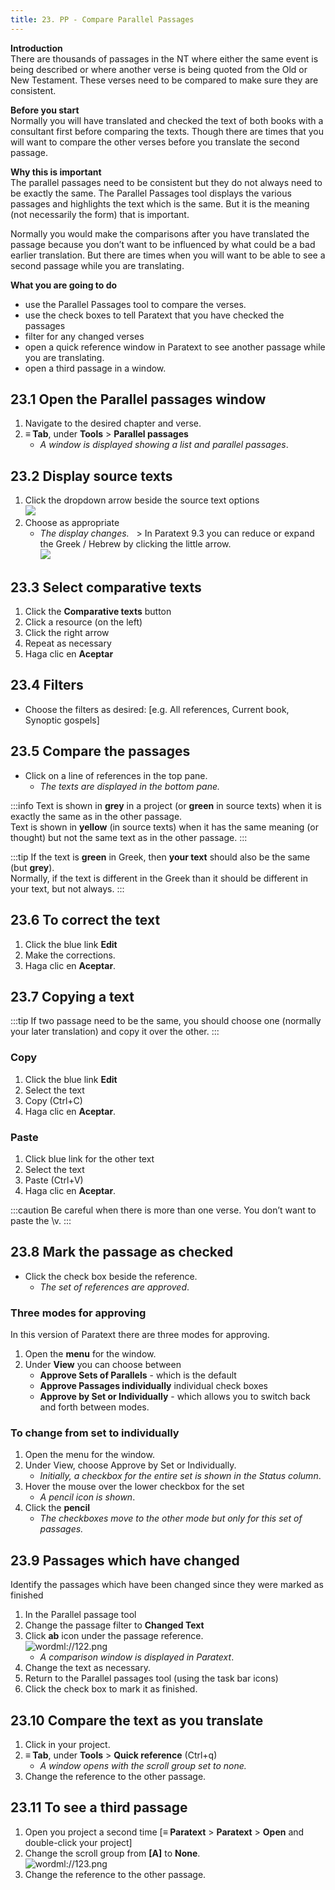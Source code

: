 ```yaml
---
title: 23. PP - Compare Parallel Passages
---
```


**Introduction**  
There are thousands of passages in the NT where either the same event is being described or where another verse is being quoted from the Old or New Testament. These verses need to be compared to make sure they are consistent.

**Before you start**  
Normally you will have translated and checked the text of both books with a consultant first before comparing the texts. Though there are times that you will want to compare the other verses before you translate the second passage.

**Why this is important**  
The parallel passages need to be consistent but they do not always need to be exactly the same. The Parallel Passages tool displays the various passages and highlights the text which is the same. But it is the meaning (not necessarily the form) that is important.

Normally you would make the comparisons after you have translated the passage because you don’t want to be influenced by what could be a bad earlier translation. But there are times when you will want to be able to see a second passage while you are translating.

**What you are going to do**
-  use the Parallel Passages tool to compare the verses.
-  use the check boxes to tell Paratext that you have checked the passages
-  filter for any changed verses
-  open a quick reference window in Paratext to see another passage while you are translating.
-  open a third passage in a window.

## 23.1 Open the Parallel passages window
1.  Navigate to the desired chapter and verse.
1.  **≡ Tab**, under **Tools** \> **Parallel passages**
    -  *A window is displayed showing a list and parallel passages*.

## 23.2 Display source texts
1.  Click the dropdown arrow beside the source text options  
   ![](../media/5de8786f01eb7aacbd277215949e2806.png)
1.  Choose as appropriate
    -  *The display changes.*   > In Paratext 9.3 you can reduce or expand the Greek / Hebrew by clicking the little arrow.  
      ![](../media/parallel-passage-greek-collapse.png)


## 23.3 Select comparative texts
1.  Click the **Comparative texts** button
1.  Click a resource (on the left)
1.  Click the right arrow
1.  Repeat as necessary
1.  Haga clic en **Aceptar**

## 23.4 Filters
-  Choose the filters as desired: [e.g. All references, Current book, Synoptic gospels]

## 23.5 Compare the passages
-  Click on a line of references in the top pane.
    -  *The texts are displayed in the bottom pane.*

:::info
Text is shown in **grey** in a project (or **green** in source texts) when it is exactly the same as in the other passage.  
Text is shown in **yellow** (in source texts) when it has the same meaning (or thought) but not the same text as in the other passage.
:::

:::tip
If the text is **green** in Greek, then **your text** should also be the same (but **grey**).  
Normally, if the text is different in the Greek than it should be different in your text, but not always.
:::

## 23.6 To correct the text
1.  Click the blue link **Edit**
1.  Make the corrections.
1.  Haga clic en **Aceptar**.


## 23.7 Copying a text
:::tip
If two passage need to be the same, you should choose one (normally your later translation) and copy it over the other.
:::
### Copy
1.  Click the blue link **Edit**
1.  Select the text
1.  Copy (Ctrl+C)
1.  Haga clic en **Aceptar**.

### Paste
1.  Click blue link for the other text
1.  Select the text
1.  Paste (Ctrl+V)
1.  Haga clic en **Aceptar**.

:::caution
Be careful when there is more than one verse. You don’t want to paste the \\v.
:::

## 23.8 Mark the passage as checked
-  Click the check box beside the reference.
     -  *The set of references are approved*.

### Three modes for approving
In this version of Paratext there are three modes for approving.
1.  Open the **menu** for the window.
2.  Under **View** you can choose between
     -  **Approve Sets of Parallels** - which is the default
     -  **Approve Passages individually** individual check boxes
     -  **Approve by Set or Individually** - which allows you to switch back and forth between modes.

### To change from set to individually
1.  Open the menu for the window.
1.  Under View, choose Approve by Set or Individually.
    -  *Initially, a checkbox for the entire set is shown in the Status column*.
1.  Hover the mouse over the lower checkbox for the set
    -  *A pencil icon is shown*.
1.  Click the **pencil**
    -  *The checkboxes move to the other mode but only for this set of passages.*


## 23.9 Passages which have changed
Identify the passages which have been changed since they were marked as finished

1.  In the Parallel passage tool
1.  Change the passage filter to **Changed Text**
1.  Click **ab** icon under the passage reference.  
   ![wordml://122.png](../media/ea1d66852c0192c8550330116493c717.png)
    - *A comparison window is displayed in Paratext*.
1.  Change the text as necessary.
1.  Return to the Parallel passages tool (using the task bar icons)
1.  Click the check box to mark it as finished.

## 23.10 Compare the text as you translate
1.  Click in your project.
1.  **≡ Tab**, under **Tools** \> **Quick reference** (Ctrl+q)
    - *A window opens with the scroll group set to none.*
1.  Change the reference to the other passage.

## 23.11 To see a third passage
1.  Open you project a second time [**≡ Paratext** \> **Paratext** \> **Open** and double-click your project]
1.  Change the scroll group from **[A]** to **None**.  
   ![wordml://123.png](../media/d55737ffa1c94445ea7563fcf86f87e2.png)
1.  Change the reference to the other passage.